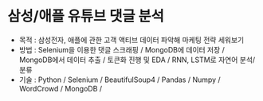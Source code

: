 # 삼성/애플 유튜브 댓글 분석
- 목적 : 삼성전자, 애플에 관한 고객 액티브 데이터 파악해 마케팅 전략 세워보기
- 방법 : Selenium을 이용한 댓글 스크래핑 / MongoDB에 데이터 저장 / MongoDB에서 데이터 추출 / 토큰화 진행 및 EDA / RNN, LSTM로 자연어 분석/분류
- 기술 : Python / Selenium / BeautifulSoup4 / Pandas / Numpy / WordCrowd / MongoDB / 